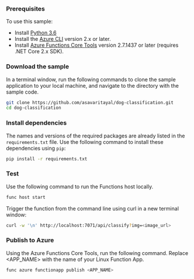 ### Prerequisites

To use this sample:

- Install [Python 3.6](https://www.python.org/downloads/)
- Install the [Azure CLI](https://docs.microsoft.com/en-us/cli/azure/install-azure-cli?view=azure-cli-latest) version 2.x or later.
- Install [Azure Functions Core Tools](https://docs.microsoft.com/en-us/azure/azure-functions/functions-run-local#v2) version 2.7.1437 or later (requires .NET Core 2.x SDK).

### Download the sample

In a terminal window, run the following commands to clone the sample application to your local machine, and navigate to the directory with the sample code.

```bash
git clone https://github.com/asavaritayal/dog-classification.git
cd dog-classification
```

### Install dependencies

The names and versions of the required packages are already listed in the `requirements.txt` file. Use the following command to install these dependencies using `pip`:

```bash
pip install -r requirements.txt
```

### Test

Use the following command to run the Functions host locally.

```bash
func host start
```

Trigger the function from the command line using curl in a new terminal window:

```bash
curl -w '\n' http://localhost:7071/api/classify?img=<image_url>
```

### Publish to Azure

Using the Azure Functions Core Tools, run the following command. Replace <APP_NAME> with the name of your Linux Function App.

```bash
func azure functionapp publish <APP_NAME>
```